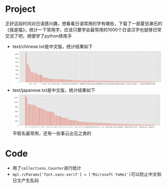 # Project
正好这段时间对日语感兴趣，想看看日语常用的字有哪些，下载了一部夏目漱石的《我是猫》，统计一下常用字，应该只要学会最常用的1000个日语汉字也就够日常交流了吧，顺便学了python练练手
- text/chinese.txt是中文版，统计结果如下
![chinese](https://github.com/fanjingdan012/foreign-lan-learn/blob/master/doc/chinese.png)
- text/japanese.txt是中文版，统计结果如下
![japanese](https://github.com/fanjingdan012/foreign-lan-learn/blob/master/doc/japanese.png)
平假名最常用，还有一些事云出见之类的
# Code
- 用了`collections.Counter`进行统计
- `mpl.rcParams['font.sans-serif'] = ['Microsoft YaHei']`可以防止中文和日文产生乱码